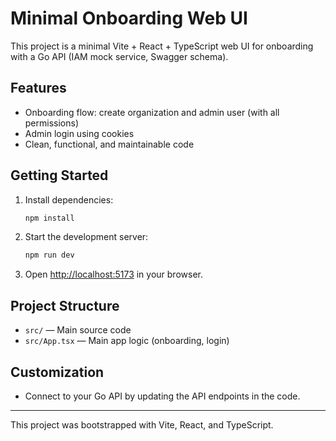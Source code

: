 # Minimal Onboarding Web UI

This project is a minimal Vite + React + TypeScript web UI for onboarding with a Go API (IAM mock service, Swagger schema).

## Features

- Onboarding flow: create organization and admin user (with all permissions)
- Admin login using cookies
- Clean, functional, and maintainable code

## Getting Started

1. Install dependencies:
   ```sh
   npm install
   ```
2. Start the development server:
   ```sh
   npm run dev
   ```
3. Open [http://localhost:5173](http://localhost:5173) in your browser.

## Project Structure

- `src/` — Main source code
- `src/App.tsx` — Main app logic (onboarding, login)

## Customization

- Connect to your Go API by updating the API endpoints in the code.

---

This project was bootstrapped with Vite, React, and TypeScript.
